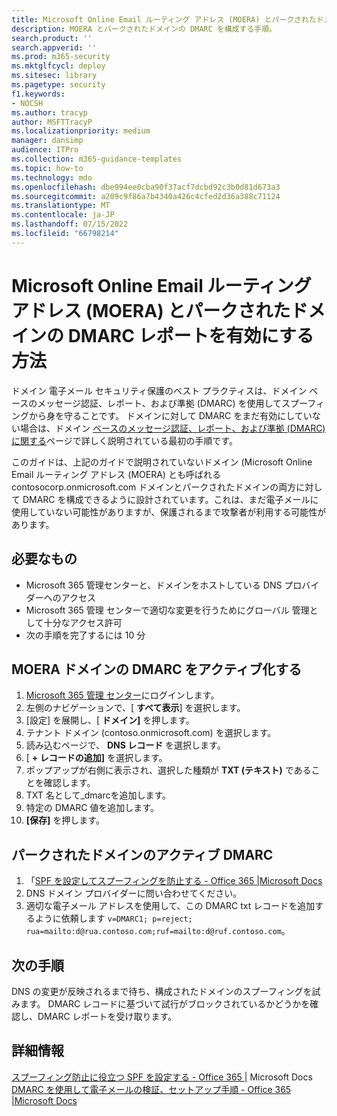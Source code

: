 ```yaml
---
title: Microsoft Online Email ルーティング アドレス (MOERA) とパークされたドメインの DMARC レポートを有効にする方法
description: MOERA とパークされたドメインの DMARC を構成する手順。
search.product: ''
search.appverid: ''
ms.prod: m365-security
ms.mktglfcycl: deploy
ms.sitesec: library
ms.pagetype: security
f1.keywords:
- NOCSH
ms.author: tracyp
author: MSFTTracyP
ms.localizationpriority: medium
manager: dansimp
audience: ITPro
ms.collection: m365-guidance-templates
ms.topic: how-to
ms.technology: mdo
ms.openlocfilehash: dbe994ee0cba90f37acf7dcbd92c3b0d81d673a3
ms.sourcegitcommit: a209c9f86a7b4340a426c4cfed2d36a388c71124
ms.translationtype: MT
ms.contentlocale: ja-JP
ms.lasthandoff: 07/15/2022
ms.locfileid: "66798214"
---
```

# <a name="how-to-enable-dmarc-reporting-for-microsoft-online-email-routing-address-moera-and-parked-domains"></a>Microsoft Online Email ルーティング アドレス (MOERA) とパークされたドメインの DMARC レポートを有効にする方法

ドメイン 電子メール セキュリティ保護のベスト プラクティスは、ドメイン ベースのメッセージ認証、レポート、および準拠 (DMARC) を使用してスプーフィングから身を守ることです。 ドメインに対して DMARC をまだ有効にしていない場合は、ドメイン [ベースのメッセージ認証、レポート、および準拠 (DMARC) に関する](/microsoft-365/security/office-365-security/use-dmarc-to-validate-email)ページで詳しく説明されている最初の手順です。

このガイドは、上記のガイドで説明されていないドメイン (Microsoft Online Email ルーティング アドレス (MOERA) とも呼ばれる contosocorp.onmicrosoft.com ドメインとパークされたドメインの両方に対して DMARC を構成できるように設計されています。これは、まだ電子メールに使用していない可能性がありますが、保護されるまで攻撃者が利用する可能性があります。

## <a name="what-youll-need"></a>必要なもの

- Microsoft 365 管理センターと、ドメインをホストしている DNS プロバイダーへのアクセス
- Microsoft 365 管理 センターで適切な変更を行うためにグローバル 管理として十分なアクセス許可
- 次の手順を完了するには 10 分

## <a name="activate-dmarc-for-moera-domain"></a>MOERA ドメインの DMARC をアクティブ化する

1. [Microsoft 365 管理 センター](https://admin.microsoft.com)にログインします。
1. 左側のナビゲーションで、[ **すべて表示**] を選択します。
1. [設定] を展開し、[ **ドメイン]** を押します。
1. テナント ドメイン (contoso.onmicrosoft.com) を選択します。
1. 読み込むページで、 **DNS レコード** を選択します。
1. [ **+ レコードの追加]** を選択します。
1. ポップアップが右側に表示され、選択した種類が **TXT (テキスト)** であることを確認します。
1. TXT 名として_dmarcを追加します。
1. 特定の DMARC 値を追加します。
1. **[保存]** を押します。

## <a name="active-dmarc-for-parked-domains"></a>パークされたドメインのアクティブ DMARC

1. 「[SPF を設定してスプーフィングを防止する - Office 365 |Microsoft Docs](/microsoft-365/security/office-365-security/set-up-spf-in-office-365-to-help-prevent-spoofing#how-to-handle-subdomains)
1. DNS ドメイン プロバイダーに問い合わせてください。
1. 適切な電子メール アドレスを使用して、この DMARC txt レコードを追加するように依頼します `v=DMARC1; p=reject; rua=mailto:d@rua.contoso.com;ruf=mailto:d@ruf.contoso.com`。

## <a name="next-steps"></a>次の手順

DNS の変更が反映されるまで待ち、構成されたドメインのスプーフィングを試みます。 DMARC レコードに基づいて試行がブロックされているかどうかを確認し、DMARC レポートを受け取ります。

## <a name="more-information"></a>詳細情報

[スプーフィング防止に役立つ SPF を設定する - Office 365 |](/microsoft-365/security/office-365-security/set-up-spf-in-office-365-to-help-prevent-spoofing)
 Microsoft Docs [DMARC を使用して電子メールの検証、セットアップ手順 - Office 365 |Microsoft Docs](/microsoft-365/security/office-365-security/use-dmarc-to-validate-email)
